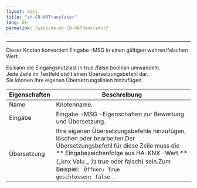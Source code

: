 ```yaml
---
layout: wiki
title: "zh-CN-HATranslator"
lang: de
permalink: /wiki/de-zh-CN-HATranslator/
---
```

---

<p> Dieser Knoten konvertiert Eingabe -MSG in einen gültigen wahren/falschen Wert.<p>

Es kann die Eingangsnutzlast in true /false boolean umwandeln.<br />
Jede Zeile im Textfeld stellt einen Übersetzungsbefehl dar. <br/>
Sie können Ihre eigenen Übersetzungslinien hinzufügen.<br/>

| Eigenschaften | Beschreibung |
|-|-|
| Name | Knotenname. |
| Eingabe |Eingabe -MSG -Eigenschaften zur Bewertung und Übersetzung. |
| Übersetzung |Ihre eigenen Übersetzungsbefehle hinzufügen, löschen oder bearbeiten.Der Übersetzungsbefehl für diese Zeile muss die \*\* Eingabezeichenfolge aus HA: KNX -Wert \*\* (_knx Valu _ &#x4E3A; true oder falsch) sein.Zum Beispiel: <Code> Öffnen: True </code> <code> geschlossen: false </code>. |

<br/>
